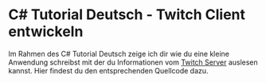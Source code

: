 # C# Tutorial Deutsch - Twitch Client entwickeln

Im Rahmen des C# Tutorial Deutsch zeige ich dir wie du eine kleine Anwendung schreibst mit der du Informationen vom [Twitch Server](www.twitch.tv) auslesen kannst. Hier findest du den entsprechenden Quellcode dazu.
